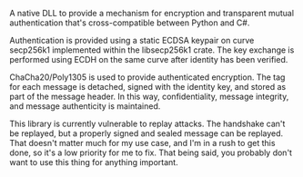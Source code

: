 A native DLL to provide a mechanism for encryption and transparent mutual authentication that's cross-compatible between Python and C#.

Authentication is provided using a static ECDSA keypair on curve secp256k1 implemented within the libsecp256k1 crate. The key exchange is performed using ECDH on the same curve after identity has been verified.

ChaCha20/Poly1305 is used to provide authenticated encryption.  The tag for each message is detached, signed with the identity key, and stored as part of the message header.  In this way, confidentiality, message integrity, and message authenticity is maintained.

This library is currently vulnerable to replay attacks.  The handshake can't be replayed, but a properly signed and sealed message can be replayed.  That doesn't matter much for my use case, and I'm in a rush to get this done, so it's a low priority for me to fix.  That being said, you probably don't want to use this thing for anything important.